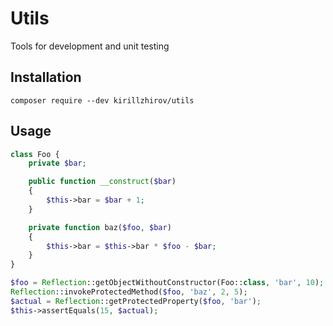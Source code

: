 # Utils
Tools for development and unit testing

## Installation
```
composer require --dev kirillzhirov/utils
```

## Usage
``` php
class Foo {
    private $bar;

    public function __construct($bar)
    {
        $this->bar = $bar + 1;
    }

    private function baz($foo, $bar)
    {
        $this->bar = $this->bar * $foo - $bar;
    }
}

$foo = Reflection::getObjectWithoutConstructor(Foo::class, 'bar', 10);
Reflection::invokeProtectedMethod($foo, 'baz', 2, 5);
$actual = Reflection::getProtectedProperty($foo, 'bar');
$this->assertEquals(15, $actual);
```
